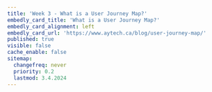 ```yaml
---
title: 'Week 3 - What is a User Journey Map?'
embedly_card_title: 'What is a User Journey Map?'
embedly_card_alignment: left
embedly_card_url: 'https://www.aytech.ca/blog/user-journey-map/'
published: true
visible: false
cache_enable: false
sitemap:
  changefreq: never
  priority: 0.2
  lastmod: 3.4.2024
---
```

